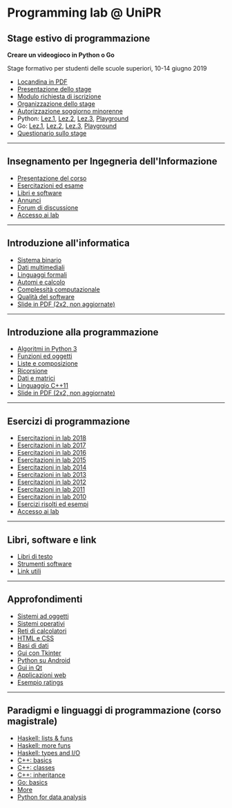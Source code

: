 # Programming lab @ UniPR

## Stage estivo di programmazione

**Creare un videogioco in Python o Go**

Stage formativo per studenti delle scuole superiori, 10-14 giugno 2019

- [Locandina in PDF](https://www.dropbox.com/s/tjh1qtybm28gyq1/stage.pdf?dl=1)
- [Presentazione dello stage](http://tomamic.github.io/fondinfo/stage.html)
- [Modulo richiesta di iscrizione](https://www.dropbox.com/s/31xnvgpowos349c/stage-iscrizione.docx?dl=1)
- [Organizzazione dello stage](http://tomamic.github.io/fondinfo/stage-logistica.html)
- [Autorizzazione soggiorno minorenne](https://www.dropbox.com/s/aqg7rr0h3wx3fam/soggiorno-minore.pdf?dl=1)
- Python: [Lez.1](http://tomamic.github.io/fondinfo/p1-algoritmi.html),
[Lez.2](http://tomamic.github.io/fondinfo/p2-oggetti.html),
[Lez.3](http://tomamic.github.io/fondinfo/p3-composizione.html),
[Playground](http://www.ce.unipr.it/brython/)
- Go: [Lez.1](http://tomamic.github.io/fondinfo/go1-algoritmi.html),
[Lez.2](http://tomamic.github.io/fondinfo/go2-oggetti.html),
[Lez.3](http://tomamic.github.io/fondinfo/go3-composizione.html),
[Playground](http://www.ce.unipr.it/gopherjs/)
- [Questionario sullo stage](https://goo.gl/forms/CsZZjo9IzSRddVgV2)

----

## Insegnamento per Ingegneria dell'Informazione

- [Presentazione del corso](http://tomamic.github.io/fondinfo/intro.html)
- [Esercitazioni ed esame](http://tomamic.github.io/fondinfo/intro.html#4)
- [Libri e software](http://tomamic.github.io/fondinfo/intro.html#9)
- [Annunci](https://elly.dia.unipr.it/2018/mod/forum/view.php?id=1133)
- [Forum di discussione](https://elly.dia.unipr.it/2018/mod/forum/view.php?id=1135)
- [Accesso ai lab](http://www.cedi.unipr.it/gestioneaccounts)

----

## Introduzione all'informatica

- [Sistema binario](http://tomamic.github.io/fondinfo/i1-numeri.html)
- [Dati multimediali](http://tomamic.github.io/fondinfo/i2-multimedia.html)
- [Linguaggi formali](http://tomamic.github.io/fondinfo/i3-linguaggi.html)
- [Automi e calcolo](http://tomamic.github.io/fondinfo/i4-automi.html)
- [Complessità computazionale](http://tomamic.github.io/fondinfo/i5-complessita.html)
- [Qualità del software](http://tomamic.github.io/fondinfo/i6-qualita.html)
- [Slide in PDF (2x2, non aggiornate)](https://www.dropbox.com/s/qlyzeet068hjw05/informatica-2x2.pdf?dl=1)

----

## Introduzione alla programmazione

- [Algoritmi in Python 3](http://tomamic.github.io/fondinfo/p1-algoritmi.html)
- [Funzioni ed oggetti](http://tomamic.github.io/fondinfo/p2-oggetti.html)
- [Liste e composizione](http://tomamic.github.io/fondinfo/p3-composizione.html)
- [Ricorsione](http://tomamic.github.io/fondinfo/p4-ricorsione.html)
- [Dati e matrici](http://tomamic.github.io/fondinfo/p5-matrici.html)
- [Linguaggio C++11](http://tomamic.github.io/fondinfo/p6-cpp.html)
- [Slide in PDF (2x2, non aggiornate)](https://www.dropbox.com/s/h9ffglpx53275z2/programmazione-2x2.pdf?dl=1)

----

## Esercizi di programmazione

- [Esercitazioni in lab 2018](http://tomamic.github.io/fondinfo/esercizi-2018.html)
- [Esercitazioni in lab 2017](http://tomamic.github.io/fondinfo/esercizi-2017.html)
- [Esercitazioni in lab 2016](http://tomamic.github.io/fondinfo/esercizi-2016.html)
- [Esercitazioni in lab 2015](http://tomamic.github.io/fondinfo/esercizi-2015.html)
- [Esercitazioni in lab 2014](http://tomamic.github.io/fondinfo/esercizi-2014.html)
- [Esercitazioni in lab 2013](http://tomamic.github.io/fondinfo/esercizi-2013.html)
- [Esercitazioni in lab 2012](http://tomamic.github.io/fondinfo/esercizi-2012.html)
- [Esercitazioni in lab 2011](http://tomamic.github.io/fondinfo/esercizi-2011.html)
- [Esercitazioni in lab 2010](https://www.dropbox.com/s/ay7nhfs7d41cd34/esercizi-2010.pdf?dl=0)
- [Esercizi risolti ed esempi](https://github.com/tomamic/fondinfo)
- [Accesso ai lab](http://www.cedi.unipr.it/gestioneaccounts)

----

## Libri, software e link

- [Libri di testo](http://tomamic.github.io/fondinfo/intro.html#8)
- [Strumenti software](http://tomamic.github.io/fondinfo/intro.html#10)
- [Link utili](https://github.com/tomamic/fondinfo/wiki/Link-utili)

----

## Approfondimenti

- [Sistemi ad oggetti](http://tomamic.github.io/fondinfo/x1-oop.html)
- [Sistemi operativi](http://tomamic.github.io/fondinfo/x2-sisop.html)
- [Reti di calcolatori](http://tomamic.github.io/fondinfo/x3-reti.html)
- [HTML e CSS](http://tomamic.github.io/fondinfo/x4-html.html)
- [Basi di dati](http://tomamic.github.io/fondinfo/x5-database.html)
- [Gui con Tkinter](http://tomamic.github.io/fondinfo/x6-tkinter.html)
- [Python su Android](http://tomamic.github.io/fondinfo/x7-android.html)
- [Gui in Qt](http://tomamic.github.io/fondinfo/x8-qt.html)
- [Applicazioni web](https://www.dropbox.com/s/w6u3s56zxp83q96/x9-webapp.pdf?dl=0)
- [Esempio ratings](https://www.dropbox.com/s/dz0r1d477uwubv2/ratings.zip?dl=1)

---

## Paradigmi e linguaggi di programmazione (corso magistrale)

- [Haskell: lists & funs](http://tomamic.github.io/fondinfo/hs1.html)
- [Haskell: more funs](http://tomamic.github.io/fondinfo/hs2.html)
- [Haskell: types and I/O](http://tomamic.github.io/fondinfo/hs3.html)
- [C++: basics](http://tomamic.github.io/fondinfo/cpp1.html)
- [C++: classes](http://tomamic.github.io/fondinfo/cpp2.html)
- [C++: inheritance](http://tomamic.github.io/fondinfo/cpp3.html)
- [Go: basics](http://tomamic.github.io/fondinfo/golang.html)
- [More](http://sowide.ce.unipr.it/teaching/linguaggi)
- [Python for data analysis](http://tomamic.github.io/fondinfo/scipy.html)
